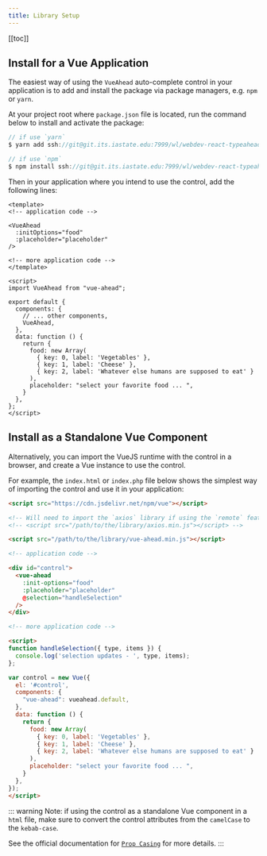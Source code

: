 ```yaml
---
title: Library Setup
---
```


[[toc]]

## Install for a Vue Application

The easiest way of using the `VueAhead` auto-complete control in your application is to add and install the package via package managers, e.g. `npm` or `yarn`.
  
At your project root where `package.json` file is located, run the command below to install and activate the package:

```javascript
// if use `yarn`
$ yarn add ssh://git@git.its.iastate.edu:7999/wl/webdev-react-typeahead.git

// if use `npm`
$ npm install ssh://git@git.its.iastate.edu:7999/wl/webdev-react-typeahead.git
```

Then in your application where you intend to use the control, add the following lines:

```vue
<template>
<!-- application code -->

<VueAhead 
  :initOptions="food"
  :placeholder="placeholder"
/>

<!-- more application code -->
</template>

<script>
import VueAhead from "vue-ahead";

export default {
  components: {
    // ... other components,
    VueAhead,
  },
  data: function () {
    return {
      food: new Array(
        { key: 0, label: 'Vegetables' },
        { key: 1, label: 'Cheese' },
        { key: 2, label: 'Whatever else humans are supposed to eat' }
      ),
      placeholder: "select your favorite food ... ",
    }
  },
};
</script>
```

## Install as a Standalone Vue Component

Alternatively, you can import the VueJS runtime with the control in a browser, and create a Vue instance to use the control.

For example, the `index.html` or `index.php` file below shows the simplest way of importing the control and use it in your application:

```html
<script src="https://cdn.jsdelivr.net/npm/vue"></script>

<!-- Will need to import the `axios` library if using the `remote` feature -->
<!-- <script src="/path/to/the/library/axios.min.js"></script> -->

<script src="/path/to/the/library/vue-ahead.min.js"></script>

<!-- application code -->

<div id="control">
  <vue-ahead 
    :init-options="food"
    :placeholder="placeholder"
    @selection="handleSelection"
  />
</div>

<!-- more application code -->

<script>
function handleSelection({ type, items }) {
  console.log('selection updates - ', type, items);
};

var control = new Vue({
  el: '#control',
  components: {
    "vue-ahead": vueahead.default,
  },
  data: function () {
    return {
      food: new Array(
        { key: 0, label: 'Vegetables' },
        { key: 1, label: 'Cheese' },
        { key: 2, label: 'Whatever else humans are supposed to eat' }
      ),
      placeholder: "select your favorite food ... ",
    }
  },
});
</script>
```

::: warning
Note: if using the control as a standalone Vue component in a `html` file, make sure to convert the control attributes from the `camelCase` to the `kebab-case`. 

See the official documentation for [`Prop Casing`](https://vuejs.org/v2/guide/components-props.html#Prop-Casing-camelCase-vs-kebab-case) for more details.
:::
